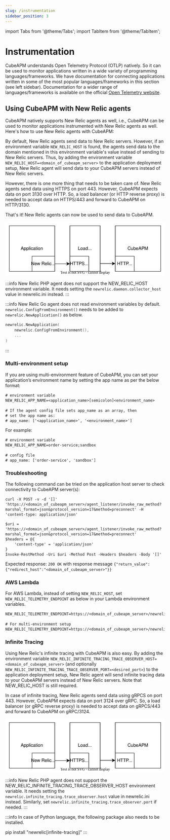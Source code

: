 ```yaml
---
slug: /instrumentation
sidebar_position: 3
---
```


import Tabs from '@theme/Tabs';
import TabItem from '@theme/TabItem';

# Instrumentation

CubeAPM understands Open Telemetry Protocol (OTLP) natively. So it can be used to monitor applications written in a wide variety of programming languages/frameworks. We have documentation for connecting applications written in some of the most popular languages/frameworks in this section (see left sidebar). Documentation for a wider range of languages/frameworks is available on the official [Open Telemetry website](https://opentelemetry.io/docs/instrumentation/).

## Using CubeAPM with New Relic agents

CubeAPM natively supports New Relic agents as well, i.e., CubeAPM can be used to monitor applications instrumented with New Relic agents as well. Here's how to use New Relic agents with CubeAPM:

By default, New Relic agents send data to New Relic servers. However, if an environment variable `NEW_RELIC_HOST` is found, the agents send data to the domain mentioned in this environment variable's value instead of sending to New Relic servers. Thus, by adding the environment variable `NEW_RELIC_HOST=<domain_of_cubeapm_server>` to the application deployment setup, New Relic agent will send data to your CubeAPM servers instead of New Relic servers.

However, there is one more thing that needs to be taken care of. New Relic agents send data using HTTPS on port 443. However, CubeAPM expects data on port 3130 over HTTP. So, a load balancer (or HTTP reverse proxy) is needed to accept data on HTTPS/443 and forward to CubeAPM on HTTP/3130.

That's it! New Relic agents can now be used to send data to CubeAPM.

![CubeAPM with New Relic](/img/new-relic.svg)

:::info
New Relic PHP agent does not support the NEW_RELIC_HOST environment variable. It needs setting the `newrelic.daemon.collector_host` value in newrelic.ini instead.
:::

:::info
New Relic Go agent does not read environment variables by default. `newrelic.ConfigFromEnvironment()` needs to be added to `newrelic.NewApplication()` as below.

```go
newrelic.NewApplication(
    newrelic.ConfigFromEnvironment(),
    ...
)
```

:::

### Multi-environment setup

If you are using multi-environment feature of CubeAPM, you can set your application’s environment name by setting the app name as per the below format:

```shell
# environment variable
NEW_RELIC_APP_NAME=<application_name>[semicolon]<environment_name>

# If the agent config file sets app_name as an array, then
# set the app name as:
# app_name: ['<application_name>', '<environment_name>']
```

For example:

```shell
# environment variable
NEW_RELIC_APP_NAME=order-service;sandbox

# config file
# app_name: ['order-service', 'sandbox']
```

### Troubleshooting

The following command can be tried on the application host server to check connectivity to CubeAPM server(s):
<Tabs groupId="shells">
<TabItem value="bash" label="bash">

```shell
curl -X POST -v -d '[]' 'https://<domain_of_cubeapm_server>/agent_listener/invoke_raw_method?marshal_format=json&protocol_version=17&method=preconnect' -H 'content-type: application/json'
```

</TabItem>
<TabItem value="powershell" label="powershell">

```shell
$uri = 'https://<domain_of_cubeapm_server>/agent_listener/invoke_raw_method?marshal_format=json&protocol_version=17&method=preconnect'
$headers = @{
    'content-type' = 'application/json'
}
Invoke-RestMethod -Uri $uri -Method Post -Headers $headers -Body '[]'
```

</TabItem>
</Tabs>

Expected response: `200 OK` with response message `{"return_value":{"redirect_host":"<domain_of_cubeapm_server>"}}`

### AWS Lambda

For AWS Lambda, instead of setting `NEW_RELIC_HOST`, set `NEW_RELIC_TELEMETRY_ENDPOINT` as below in your Lambda environment variables.

```shell
NEW_RELIC_TELEMETRY_ENDPOINT=https://<domain_of_cubeapm_server>/newrelic/aws/lambda/v1

# For multi-environment setup
NEW_RELIC_TELEMETRY_ENDPOINT=https://<domain_of_cubeapm_server>/newrelic/aws/lambda/v1/env/<environment_name>
```

### Infinite Tracing

Using New Relic's infinite tracing with CubeAPM is also easy. By adding the environment variable `NEW_RELIC_INFINITE_TRACING_TRACE_OBSERVER_HOST=<domain_of_cubeapm_server>` (and optionally `NEW_RELIC_INFINITE_TRACING_TRACE_OBSERVER_PORT=<desired_port>`) to the application deployment setup, New Relic agent will send infinite tracing data to your CubeAPM servers instead of New Relic servers. Note that NEW_RELIC_HOST is still required.

In case of infinite tracing, New Relic agents send data using gRPCS on port 443. However, CubeAPM expects data on port 3124 over gRPC. So, a load balancer (or gRPC reverse proxy) is needed to accept data on gRPCS/443 and forward to CubeAPM on gRPC/3124.

![CubeAPM with New Relic infinite tracing](/img/new-relic-8t.svg)

:::info
New Relic PHP agent does not support the NEW_RELIC_INFINITE_TRACING_TRACE_OBSERVER_HOST environment variable. It needs setting the `newrelic.infinite_tracing.trace_observer.host` value in newrelic.ini instead. Similarly, set `newrelic.infinite_tracing.trace_observer.port` if needed.
:::

:::info
In case of Python language, the following package also needs to be installed.

pip install "newrelic[infinite-tracing]"
:::
